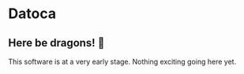 # Datoca

## Here be dragons! :dragon:

This software is at a very early stage.
Nothing exciting going here yet.

